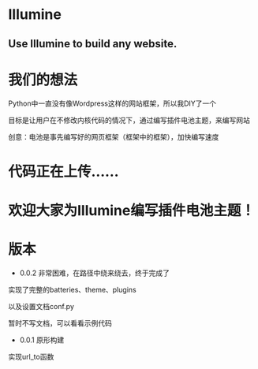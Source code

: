 # Illumine
## Use Illumine to build any website.

# 我们的想法
Python中一直没有像Wordpress这样的网站框架，所以我DIY了一个

目标是让用户在不修改内核代码的情况下，通过编写插件电池主题，来编写网站

创意：电池是事先编写好的网页框架（框架中的框架），加快编写速度

# 代码正在上传……

# 欢迎大家为Illumine编写插件电池主题！

# 版本
- 0.0.2
非常困难，在路径中绕来绕去，终于完成了

实现了完整的batteries、theme、plugins

以及设置文档conf.py

暂时不写文档，可以看看示例代码

- 0.0.1
原形构建

实现url_to函数
